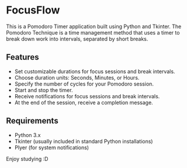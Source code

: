 # FocusFlow

This is a Pomodoro Timer application built using Python and Tkinter. 
The Pomodoro Technique is a time management method that uses a timer to break down work into intervals, separated by short breaks.

## Features
- Set customizable durations for focus sessions and break intervals.
- Choose duration units: Seconds, Minutes, or Hours.
- Specify the number of cycles for your Pomodoro session.
- Start and stop the timer.
- Receive notifications for focus sessions and break intervals.
- At the end of the session, receive a completion message.

## Requirements
- Python 3.x
- Tkinter (usually included in standard Python installations)
- Plyer (for system notifications)

Enjoy studying :D
